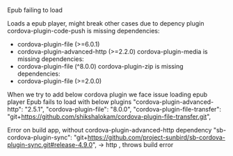  Epub failing to load 

 Loads a epub player, might break other cases due to depency plugin
 cordova-plugin-code-push is missing dependencies:
  - cordova-plugin-file (>=6.0.1)
  - cordova-plugin-advanced-http (>=2.2.0)
  cordova-plugin-media is missing dependencies:
  - cordova-plugin-file (^8.0.0)
  cordova-plugin-zip is missing dependencies:
  - cordova-plugin-file (>=2.0.0)


When we try to add below cordova plugin we face issue loading epub player
Epub fails to load with below plugins 
  "cordova-plugin-advanced-http": "2.5.1",
  "cordova-plugin-file": "8.0.0",
  "cordova-plugin-file-transfer": "git+https://github.com/shikshalokam/cordova-plugin-file-transfer.git",

Error on build app, without cordova-plugin-advanced-http dependency
  "sb-cordova-plugin-sync": "git+https://github.com/project-sunbird/sb-cordova-plugin-sync.git#release-4.9.0", -> http , throws build error
     